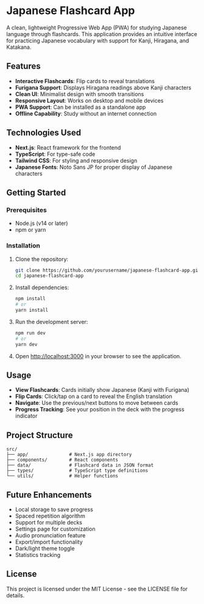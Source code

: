 # Japanese Flashcard App

A clean, lightweight Progressive Web App (PWA) for studying Japanese language through flashcards. This application provides an intuitive interface for practicing Japanese vocabulary with support for Kanji, Hiragana, and Katakana.

## Features

- **Interactive Flashcards**: Flip cards to reveal translations
- **Furigana Support**: Displays Hiragana readings above Kanji characters
- **Clean UI**: Minimalist design with smooth transitions
- **Responsive Layout**: Works on desktop and mobile devices
- **PWA Support**: Can be installed as a standalone app
- **Offline Capability**: Study without an internet connection

## Technologies Used

- **Next.js**: React framework for the frontend
- **TypeScript**: For type-safe code
- **Tailwind CSS**: For styling and responsive design
- **Japanese Fonts**: Noto Sans JP for proper display of Japanese characters

## Getting Started

### Prerequisites

- Node.js (v14 or later)
- npm or yarn

### Installation

1. Clone the repository:
   ```bash
   git clone https://github.com/yourusername/japanese-flashcard-app.git
   cd japanese-flashcard-app
   ```

2. Install dependencies:
   ```bash
   npm install
   # or
   yarn install
   ```

3. Run the development server:
   ```bash
   npm run dev
   # or
   yarn dev
   ```

4. Open [http://localhost:3000](http://localhost:3000) in your browser to see the application.

## Usage

- **View Flashcards**: Cards initially show Japanese (Kanji with Furigana)
- **Flip Cards**: Click/tap on a card to reveal the English translation
- **Navigate**: Use the previous/next buttons to move between cards
- **Progress Tracking**: See your position in the deck with the progress indicator

## Project Structure

```
src/
├── app/               # Next.js app directory
├── components/        # React components
├── data/              # Flashcard data in JSON format
├── types/             # TypeScript type definitions
└── utils/             # Helper functions
```

## Future Enhancements

- Local storage to save progress
- Spaced repetition algorithm
- Support for multiple decks
- Settings page for customization
- Audio pronunciation feature
- Export/import functionality
- Dark/light theme toggle
- Statistics tracking

## License

This project is licensed under the MIT License - see the LICENSE file for details.
